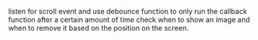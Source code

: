 listen for scroll event and use debounce function to only run the callback function after a certain amount of time
check when to show an image and when to remove it based on the position on the screen.